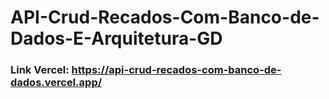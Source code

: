 # API-Crud-Recados-Com-Banco-de-Dados-E-Arquitetura-GD

### Link Vercel: https://api-crud-recados-com-banco-de-dados.vercel.app/
